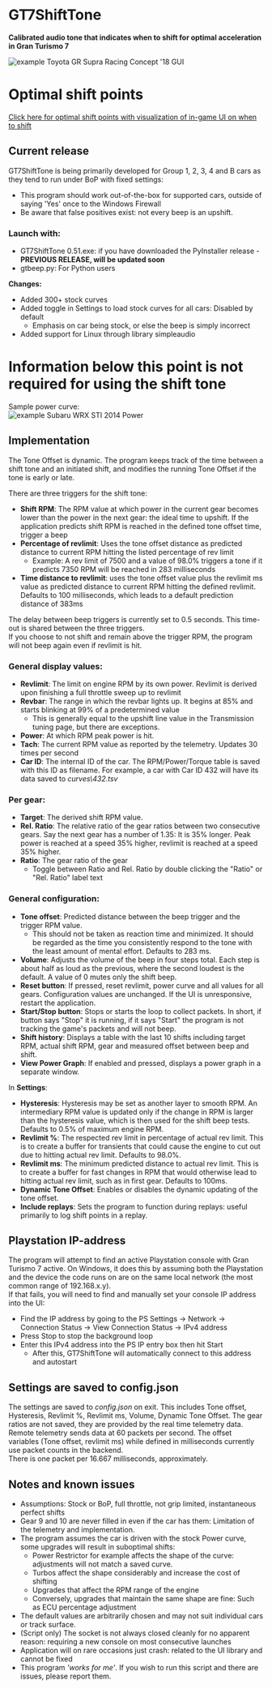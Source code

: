 # GT7ShiftTone

**Calibrated audio tone that indicates when to shift for optimal acceleration in Gran Turismo 7**

![example Toyota GR Supra Racing Concept '18 GUI](images/GUI-1.png)

# Optimal shift points
[Click here for optimal shift points with visualization of in-game UI on when to shift](/plots)

## Current release

GT7ShiftTone is being primarily developed for Group 1, 2, 3, 4 and B cars as they tend to run under BoP with fixed settings:
- This program should work out-of-the-box for supported cars, outside of saying 'Yes' once to the Windows Firewall 
- Be aware that false positives exist: not every beep is an upshift.

### Launch with:
- GT7ShiftTone 0.51.exe: if you have downloaded the PyInstaller release - **PREVIOUS RELEASE, will be updated soon**
- gtbeep.py: For Python users  

**Changes:**  
- Added 300+ stock curves
- Added toggle in Settings to load stock curves for all cars: Disabled by default
  - Emphasis on car being stock, or else the beep is simply incorrect
- Added support for Linux through library simpleaudio

# Information below this point is not required for using the shift tone

Sample power curve:  
![example Subaru WRX STI 2014 Power](images/Power.png)
## Implementation

The Tone Offset is dynamic. The program keeps track of the time between a shift tone and an initiated shift, and modifies the running Tone Offset if the tone is early or late.

There are three triggers for the shift tone:
- **Shift RPM**: The RPM value at which power in the current gear becomes lower than the power in the next gear: the ideal time to upshift. If the application predicts shift RPM is reached in the defined tone offset time, trigger a beep
- **Percentage of revlimit**: Uses the tone offset distance as predicted distance to current RPM hitting the listed percentage of rev limit
  - Example: A rev limit of 7500 and a value of 98.0% triggers a tone if it predicts 7350 RPM will be reached in 283 milliseconds
- **Time distance to revlimit**: uses the tone offset value plus the revlimit ms value as predicted distance to current RPM hitting the defined revlimit. Defaults to 100 milliseconds, which leads to a default prediction distance of 383ms

The delay between beep triggers is currently set to 0.5 seconds. This time-out is shared between the three triggers.  
If you choose to not shift and remain above the trigger RPM, the program will not beep again even if revlimit is hit.

### General display values:

- **Revlimit**: The limit on engine RPM by its own power. Revlimit is derived upon finishing a full throttle sweep up to revlimit
- **Revbar**: The range in which the revbar lights up. It begins at 85% and starts blinking at 99% of a predetermined value
  - This is generally equal to the upshift line value in the Transmission tuning page, but there are exceptions.
- **Power**: At which RPM peak power is hit.
- **Tach**: The current RPM value as reported by the telemetry. Updates 30 times per second
- **Car ID**: The internal ID of the car. The RPM/Power/Torque table is saved with this ID as filename. For example, a car with Car ID 432 will have its data saved to _curves\432.tsv_

### Per gear:

- **Target**: The derived shift RPM value.  
- **Rel. Ratio**: The relative ratio of the gear ratios between two consecutive gears.
Say the next gear has a number of 1.35: It is 35% longer. Peak power is reached at a speed 35% higher, revlimit is reached at a speed 35% higher.
- **Ratio**: The gear ratio of the gear
  - Toggle between Ratio and Rel. Ratio by double clicking the "Ratio" or "Rel. Ratio" label text

### General configuration:

- **Tone offset**: Predicted distance between the beep trigger and the trigger RPM value.
  - This should not be taken as reaction time and minimized. It should be regarded as the time you consistently respond to the tone with the least amount of mental effort. Defaults to 283 ms.
- **Volume**: Adjusts the volume of the beep in four steps total. Each step is about half as loud as the previous, where the second loudest is the default. A value of 0 mutes only the shift beep.
- **Reset button**: If pressed, reset revlimit, power curve and all values for all gears. Configuration values are unchanged. If the UI is unresponsive, restart the application.
- **Start/Stop button**: Stops or starts the loop to collect packets. In short, if button says "Stop" it is running, if it says "Start" the program is not tracking the game's packets and will not beep.
- **Shift history**: Displays a table with the last 10 shifts including target RPM, actual shift RPM, gear and measured offset between beep and shift.
- **View Power Graph**: If enabled and pressed, displays a power graph in a separate window.

In **Settings**:  
- **Hysteresis**: Hysteresis may be set as another layer to smooth RPM. An intermediary RPM value is updated only if the change in RPM is larger than the hysteresis value, which is then used for the shift beep tests. Defaults to 0.5% of maximum engine RPM.
- **Revlimit %**: The respected rev limit in percentage of actual rev limit. This is to create a buffer for transients that could cause the engine to cut out due to hitting actual rev limit. Defaults to 98.0%.
- **Revlimit ms**: The minimum predicted distance to actual rev limit. This is to create a buffer for fast changes in RPM that would otherwise lead to hitting actual rev limit, such as in first gear. Defaults to 100ms.
- **Dynamic Tone Offset**: Enables or disables the dynamic updating of the tone offset.
- **Include replays**: Sets the program to function during replays: useful primarily to log shift points in a replay.

## Playstation IP-address

The program will attempt to find an active Playstation console with Gran Turismo 7 active. On Windows, it does this by assuming both the Playstation and the device the code runs on are on the same local network (the most common range of 192.168.x.y).  
If that fails, you will need to find and manually set your console IP address into the UI:

- Find the IP address by going to the PS Settings -> Network -> Connection Status -> View Connection Status -> IPv4 address
- Press Stop to stop the background loop
- Enter this IPv4 address into the PS IP entry box then hit Start
  - After this, GT7ShiftTone will automatically connect to this address and autostart

## Settings are saved to config.json

The settings are saved to _config.json_ on exit. This includes Tone offset, Hysteresis, Revlimit %, Revlimit ms, Volume, Dynamic Tone Offset. The gear ratios are not saved, they are provided by the real time telemetry data.  
Remote telemetry sends data at 60 packets per second. The offset variables (Tone offset, revlimit ms) while defined in milliseconds currently use packet counts in the backend.  
There is one packet per 16.667 milliseconds, approximately.

## Notes and known issues
- Assumptions: Stock or BoP, full throttle, not grip limited, instantaneous perfect shifts
- Gear 9 and 10 are never filled in even if the car has them: Limitation of the telemetry and implementation.
- The program assumes the car is driven with the stock Power curve, some upgrades will result in suboptimal shifts:
  - Power Restrictor for example affects the shape of the curve: adjustments will not match a saved curve.
  - Turbos affect the shape considerably and increase the cost of shifting
  - Upgrades that affect the RPM range of the engine
  - Conversely, upgrades that maintain the same shape are fine: Such as ECU percentage adjustment
- The default values are arbitrarily chosen and may not suit individual cars or track surface.
- (Script only) The socket is not always closed cleanly for no apparent reason: requiring a new console on most consecutive launches
- Application will on rare occasions just crash: related to the UI library and cannot be fixed
- This program _'works for me'_. If you wish to run this script and there are issues, please report them.


